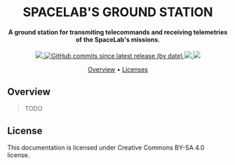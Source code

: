 <h1 align="center">
    SPACELAB'S GROUND STATION
    <br>
</h1>

<h4 align="center">A ground station for transmiting telecommands and receiving telemetries of the SpaceLab's missions.</h4>

<p align="center">
	<a href="https://github.com/spacelab-ufsc/grs-doc">
        <img src="https://img.shields.io/badge/status-development-green?style=for-the-badge">
	</a>
    <a href="https://github.com/spacelab-ufsc/grs-doc/releases">
        <img alt="GitHub commits since latest release (by date)" src="https://img.shields.io/github/commits-since/spacelab-ufsc/grs-doc/latest?style=for-the-badge">
    </a>
    <a href="https://github.com/spacelab-ufsc/grs-doc/blob/main/LICENSE">
        <img src="https://img.shields.io/badge/license-CC-BY-SA-4.0-yellow?style=for-the-badge">
    </a>
    <a href="https://github.com/spacelab-ufsc/grs-doc/actions">
        <img src="https://img.shields.io/github/workflow/status/spacelab-ufsc/grs-doc/Build%20Sphinx%20page?style=for-the-badge">
    </a>
</p>

<p align="center">
    <a href="#overview">Overview</a> •
    <a href="#licenses">Licenses</a>
</p>

## Overview

> TODO

## License

This documentation is licensed under  Creative Commons BY-SA 4.0 license.
